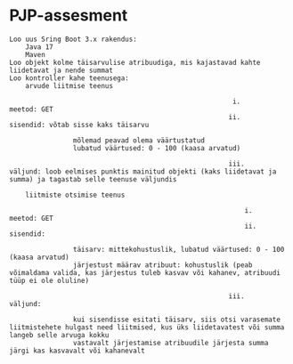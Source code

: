 # PJP-assesment
    Loo uus Sring Boot 3.x rakendus:
        Java 17
        Maven
    Loo objekt kolme täisarvulise atribuudiga, mis kajastavad kahte liidetavat ja nende summat
    Loo kontroller kahe teenusega:
        arvude liitmise teenus

                                                            i.      meetod: GET   
                                                           ii.      sisendid: võtab sisse kaks täisarvu

                    mõlemad peavad olema väärtustatud
                    lubatud väärtused: 0 - 100 (kaasa arvatud)

                                                           iii.      väljund: loob eelmises punktis mainitud objekti (kaks liidetavat ja                                                                                 summa) ja tagastab selle teenuse väljundis

        liitmiste otsimise teenus

                                                               i.      meetod: GET 
                                                               ii.     sisendid: 

                    täisarv: mittekohustuslik, lubatud väärtused: 0 - 100 (kaasa arvatud)
                    järjestust määrav atribuut: kohustuslik (peab võimaldama valida, kas järjestus tuleb kasvav või kahanev, atribuudi tüüp ei ole oluline)

                                                           iii.      väljund: 

                    kui sisendisse esitati täisarv, siis otsi varasemate liitmistehete hulgast need liitmised, kus üks liidetavatest või summa langeb selle arvuga kokku
                    vastavalt järjestamise atribuudile järjesta summa järgi kas kasvavalt või kahanevalt